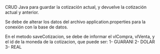 CRUD Java para guardar la cotización actual, y devuelve la cotización actual y anterior.

Se debe de alterar los datos del archivo application.properties para la conexión con la base de datos.

En el metodo saveCotizacion, se debe de informar el vlCompra, vlVenta, y el id de la moneda de la cotizacion, que puede ser:
1- GUARANI
2- DOLAR
3- REAL
